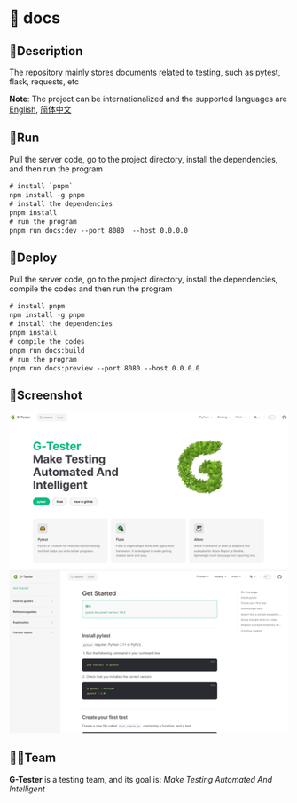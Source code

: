 # 📜 docs

## 📝Description

The repository mainly stores documents related to testing, such as pytest, flask, requests, etc

**Note**: The project can be internationalized and the supported languages are [English](), [简体中文]()

## 🚀Run

Pull the server code, go to the project directory, install the dependencies, and then run the program

```shell
# install `pnpm`
npm install -g pnpm
# install the dependencies
pnpm install
# run the program
pnpm run docs:dev --port 8080  --host 0.0.0.0
```

## 🌊Deploy
Pull the server code, go to the project directory, install the dependencies, compile the codes and then run the program
```shell
# install pnpm
npm install -g pnpm
# install the dependencies
pnpm install
# compile the codes
pnpm run docs:build
# run the program
pnpm run docs:preview --port 8080 --host 0.0.0.0
```

## 🎥Screenshot
![home](public/home.png)
![pytest_docs](public/pytest_docs.png)

## 🧙‍♂️Team

**G-Tester** is a testing team, and its goal is: *Make Testing Automated And Intelligent*

